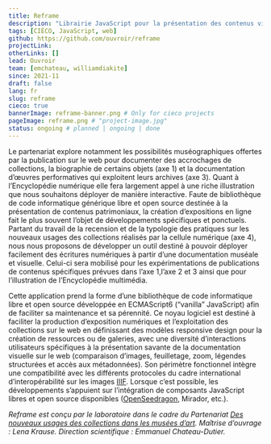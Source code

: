```yaml
---
title: Reframe
description: "Librairie JavaScript pour la présentation des contenus visuels"
tags: [CIÉCO, JavaScript, web]
github: https://github.com/ouvroir/reframe
projectLink:
otherLinks: []
lead: Ouvroir
team: [emchateau, williamdiakite]
since: 2021-11
draft: false
lang: fr
slug: reframe
cieco: true
bannerImage: reframe-banner.png # Only for cieco projects
pageImage: reframe.png # "project-image.jpg"
status: ongoing # planned | ongoing | done
---
```


Le partenariat explore notamment les possibilités muséographiques offertes par la publication sur le web pour documenter des accrochages de collections, la biographie de certains objets (axe 1) et la documentation d’œuvres performatives qui exploitent leurs archives (axe 3). Quant à l’Encyclopédie numérique elle fera largement appel à une riche illustration que nous souhaitons déployer de manière interactive. Faute de bibliothèque de code informatique générique libre et open source destinée à la présentation de contenus patrimoniaux, la création d’expositions en ligne fait le plus souvent l’objet de développements spécifiques et ponctuels. Partant du travail de la recension et de la typologie des pratiques sur les nouveaux usages des collections réalisés par la cellule numérique (axe 4), nous nous proposons de développer un outil destiné à pouvoir déployer facilement des écritures numériques à partir d’une documentation muséale et visuelle. Celui-ci sera mobilisé pour les expérimentations de publications de contenus spécifiques prévues dans l’axe 1,l’axe 2 et 3 ainsi que pour l’illustration de l’Encyclopédie multimédia.

Cette application prend la forme d’une bibliothèque de code informatique libre et open source développée en ECMAScript6 (“vanilla” JavaScript) afin de faciliter sa maintenance et sa pérennité. Ce noyau logiciel est destiné à faciliter la production d’exposition numériques et l’exploitation des collections sur le web en définissant des modèles responsive design pour la création de ressources ou de galeries, avec une diversité d’interactions utilisateurs spécifiques à la présentation savante de la documentation visuelle sur le web (comparaison d’images, feuilletage, zoom, légendes structurées et accès aux métadonnées). Son périmètre fonctionnel intègre une compatibilité avec les différents protocoles du cadre international d’interopérabilité sur les images [IIIF](https://iiif.io). Lorsque c’est possible, les développements s’appuient sur l’intégration de composants JavaScript libres et open source disponibles ([OpenSeedragon](https://openseadragon.github.io), Mirador, etc.).

_Reframe est conçu par le laboratoire dans le cadre du Partenariat [Des nouveaux usages des collections dans les musées d’art](https://www.cieco.co). Maîtrise d’ouvrage : Lena Krause. Direction scientifique : Emmanuel Chateau-Dutier._
